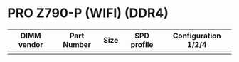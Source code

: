 # PRO Z790-P (WIFI) (DDR4)
<!--start-->
| DIMM vendor | Part Number | Size | SPD profile | Configuration 1/2/4 |
|:-----------:|:-----------:|:----:|:-----------:|:-------------------:|
| | | | | |
<!--end-->
